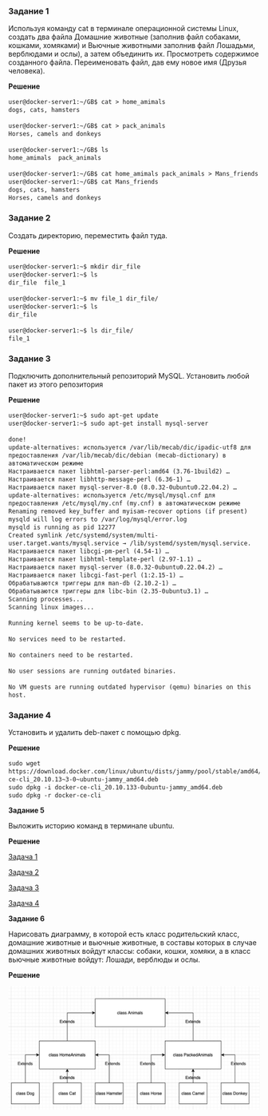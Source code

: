 
### Задание 1

Используя команду cat в терминале операционной системы Linux, создать
два файла Домашние животные (заполнив файл собаками, кошками,
хомяками) и Вьючные животными заполнив файл Лошадьми, верблюдами и
ослы), а затем объединить их. Просмотреть содержимое созданного файла.
Переименовать файл, дав ему новое имя (Друзья человека).

**Решение**

```
user@docker-server1:~/GB$ cat > home_amimals
dogs, cats, hamsters

user@docker-server1:~/GB$ cat > pack_animals
Horses, camels and donkeys

user@docker-server1:~/GB$ ls
home_amimals  pack_animals

user@docker-server1:~/GB$ cat home_amimals pack_animals > Mans_friends
user@docker-server1:~/GB$ cat Mans_friends 
dogs, cats, hamsters
Horses, camels and donkeys
```

### Задание 2

Создать директорию, переместить файл туда.

**Решение**

```
user@docker-server1:~$ mkdir dir_file
user@docker-server1:~$ ls
dir_file  file_1

user@docker-server1:~$ mv file_1 dir_file/
user@docker-server1:~$ ls
dir_file

user@docker-server1:~$ ls dir_file/
file_1

```

### Задание 3

Подключить дополнительный репозиторий MySQL. Установить любой пакет
из этого репозитория

**Решение**

```
user@docker-server1:~$ sudo apt-get update
user@docker-server1:~$ sudo apt-get install mysql-server

done!
update-alternatives: используется /var/lib/mecab/dic/ipadic-utf8 для предоставления /var/lib/mecab/dic/debian (mecab-dictionary) в автоматическом режиме
Настраивается пакет libhtml-parser-perl:amd64 (3.76-1build2) …
Настраивается пакет libhttp-message-perl (6.36-1) …
Настраивается пакет mysql-server-8.0 (8.0.32-0ubuntu0.22.04.2) …
update-alternatives: используется /etc/mysql/mysql.cnf для предоставления /etc/mysql/my.cnf (my.cnf) в автоматическом режиме
Renaming removed key_buffer and myisam-recover options (if present)
mysqld will log errors to /var/log/mysql/error.log
mysqld is running as pid 12277
Created symlink /etc/systemd/system/multi-user.target.wants/mysql.service → /lib/systemd/system/mysql.service.
Настраивается пакет libcgi-pm-perl (4.54-1) …
Настраивается пакет libhtml-template-perl (2.97-1.1) …
Настраивается пакет mysql-server (8.0.32-0ubuntu0.22.04.2) …
Настраивается пакет libcgi-fast-perl (1:2.15-1) …
Обрабатываются триггеры для man-db (2.10.2-1) …
Обрабатываются триггеры для libc-bin (2.35-0ubuntu3.1) …
Scanning processes...                                                                                                                                           
Scanning linux images...                                                                                                                                        

Running kernel seems to be up-to-date.

No services need to be restarted.

No containers need to be restarted.

No user sessions are running outdated binaries.

No VM guests are running outdated hypervisor (qemu) binaries on this host.
```

### Задание 4

Установить и удалить deb-пакет с помощью dpkg.

**Решение**

````
sudo wget https://download.docker.com/linux/ubuntu/dists/jammy/pool/stable/amd64/docker-ce-cli_20.10.13~3-0~ubuntu-jammy_amd64.deb
sudo dpkg -i docker-ce-cli_20.10.133-0ubuntu-jammy_amd64.deb
sudo dpkg -r docker-ce-cli
````

**Задание 5**

Выложить историю команд в терминале ubuntu.

**Решение**

[Задача 1](#Задание-1)

[Задача 2](#Задание-2)

[Задача 3](#Задание-3)

[Задача 4](#Задание-4)

**Задание 6**

Нарисовать диаграмму, в которой есть класс родительский класс, домашние животные и вьючные животные, в составы которых в
случае домашних животных войдут классы: собаки, кошки, хомяки, а в класс вьючные животные войдут: Лошади, верблюды и
ослы.

**Решение**

![class_Animals](./images/class_Animals.png)

